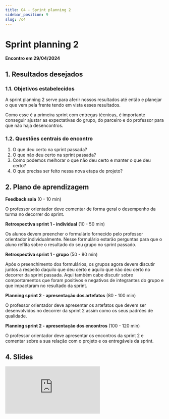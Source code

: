 ```yaml
---
title: O4 - Sprint planning 2
sidebar_position: 9
slug: /o4
---
```


# Sprint planning 2

**Encontro em 29/04/2024**

## 1. Resultados desejados

### 1.1. Objetivos estabelecidos

A sprint planning 2 serve para aferir nossos resultados até então e planejar o
que vem pela frente tendo em vista esses resultados.

Como esse é a primeira sprint com entregas técnicas, é importante conseguir
ajustar as expectativas do grupo, do parceiro e do professor para que não haja
desencontros.

### 1.2. Questões centrais do encontro

1. O que deu certo na sprint passada?
2. O que não deu certo na sprint passada?
3. Como podemos melhorar o que não deu certo e manter o que deu certo?
4. O que precisa ser feito nessa nova etapa de projeto?

## 2. Plano de aprendizagem

**Feedback sala** (0 - 10 min)

O professor orientador deve comentar de forma geral o desempenho da turma no
decorrer do sprint.

**Retrospectiva sprint 1 - individual** (10 - 50 min)

Os alunos devem preencher o formulário fornecido pelo professor orientador
individualmente. Nesse formulário estarão perguntas para que o aluno reflita
sobre o resultado do seu grupo no sprint passado.

**Retrospectiva sprint 1 - grupo** (50 - 80 min)

Após o preenchimento dos formulários, os grupos agora devem discutir juntos a
respeito daquilo que deu certo e aquilo que não deu certo no decorrer da sprint
passada. Aqui também cabe discutir sobre comportamentos que foram positivos e
negativos de integrantes do grupo e que impactaram no resultado da sprint.

**Planning sprint 2 - apresentação dos artefatos** (80 - 100 min)

O professor orientador deve apresentar os artefatos que devem ser desenvolvidos
no decorrer da sprint 2 assim como os seus padrões de qualidade.

**Planning sprint 2 - apresentação dos encontros** (100 - 120 min)

O professor orientador deve apresentar os encontros da sprint 2 e comentar
sobre a sua relação com o projeto e os entregáveis da sprint.

## 4. Slides 

<div style={{ textAlign: 'center' }}>
    <iframe 
        style={{
            display: 'block',
            margin: 'auto',
            width: '100%',
            height: '50vh',
        }}
        src="https://slides.com/rodrigomangoninicola/m6-ec-encontros/embed#/orientacao4"
        frameborder="0" 
        allowFullScreen>
    </iframe>
</div>
